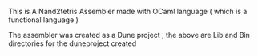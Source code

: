 This is A Nand2tetris Assembler made with OCaml language ( which is a functional language )

The assembler was created as a Dune project , the above are Lib and Bin directories for the duneproject created
